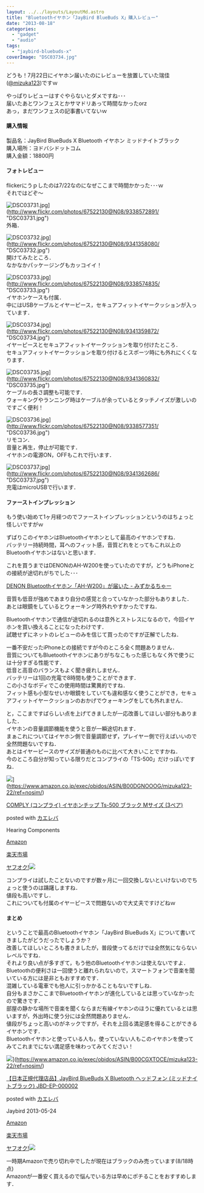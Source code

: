 ```yaml
---
layout: ../../layouts/LayoutMd.astro
title: "Bluetoothイヤホン「JayBird BlueBuds X」購入レビュー"
date: "2013-08-18"
categories: 
  - "gadget"
  - "audio"
tags: 
  - "jaybird-bluebuds-x"
coverImage: "DSC03734.jpg"
---
```


どうも！7月22日にイヤホン届いたのにレビューを放置していた瑞佳([@mizuka123](https://twitter.com/mizuka123))ですｗ

やっぱりレビューはすぐやらないとダメですね･･･  
届いたあとワンフェスとかサマドリあって時間なかったorz  
あっ，まだワンフェスの記事書いてないｗ

#### 購入情報

製品名：JayBird BlueBuds X Bluetooth イヤホン ミッドナイトブラック  
購入場所：ヨドバシドットコム  
購入金額：18800円

#### フォトレビュー

flickerにうｐしたのは7/22なのになぜここまで時間かかった･･･ｗ  
それではどぞ～

![DSC03731.jpg](/archive/images/9338572891_5363f514d5_b.jpg)](http://www.flickr.com/photos/67522130@N08/9338572891/ "DSC03731.jpg")  
外箱．

![DSC03732.jpg](/archive/images/9341358080_a5368a159f_b.jpg)](http://www.flickr.com/photos/67522130@N08/9341358080/ "DSC03732.jpg")  
開けてみたところ．  
なかなかパッケージングもカッコイイ！

![DSC03733.jpg](/archive/images/9338574835_ffa81ebc24_b.jpg)](http://www.flickr.com/photos/67522130@N08/9338574835/ "DSC03733.jpg")  
イヤホンケースも付属．  
中にはUSBケーブルとイヤーピース，セキュアフィットイヤークッションが入っています．

![DSC03734.jpg](/archive/images/9341359872_f9a47de892_b.jpg)](http://www.flickr.com/photos/67522130@N08/9341359872/ "DSC03734.jpg")  
イヤーピースとセキュアフィットイヤークッションを取り付けたところ．  
セキュアフィットイヤークッションを取り付けるとスポーツ時にも外れにくくなります．

![DSC03735.jpg](/archive/images/9341360832_3690a737a3_b.jpg)](http://www.flickr.com/photos/67522130@N08/9341360832/ "DSC03735.jpg")  
ケーブルの長さ調整も可能です．  
ウォーキングやランニング時はケーブルが余っているとタッチノイズが激しいのですごく便利！

![DSC03736.jpg](/archive/images/9338577351_dbcb96c08e_b.jpg)](http://www.flickr.com/photos/67522130@N08/9338577351/ "DSC03736.jpg")  
リモコン．  
音量と再生，停止が可能です．  
イヤホンの電源ON，OFFもこれで行います．

![DSC03737.jpg](/archive/images/9341362686_31aa7e2800_b.jpg)](http://www.flickr.com/photos/67522130@N08/9341362686/ "DSC03737.jpg")  
充電はmicroUSBで行います．

#### ファーストインプレッション

もう使い始めて1ヶ月経つのでファーストインプレッションというのはちょっと怪しいですがｗ

ずばりこのイヤホンはBluetoothイヤホンとして最高のイヤホンですね．  
バッテリー持続時間，耳へのフィット感，音質どれをとってもこれ以上のBluetoothイヤホンはないと思います．

これを買うまではDENONのAH-W200を使っていたのですが，どうもiPhoneとの接続が途切れがちでした･･･

[DENON Bluetoothイヤホン「AH\-W200」が届いた \- みずかるちゃー](https://mizuka123.net/archive/1065/)
  

音質も低音が強めであまり自分の感覚と合っていなかった部分もありました．  
あとは眼鏡をしているとウォーキング時外れやすかったですね．

Bluetoothイヤホンで通信が途切れるのは意外とストレスになるので，今回イヤホンを買い換えることになったわけです．  
試聴せずにネットのレビューのみを信じて買ったのですが正解でしたね．

一番不安だったiPhoneとの接続ですが今のところ全く問題ありません．  
音質についてもBluetoothイヤホンにありがちなこもった感じもなく外で使うには十分すぎる性能です．  
低音と高音のバランスもよく聞き疲れしません．  
バッテリーは1回の充電で8時間も使うことができます．  
この小さなボディでこの使用時間は驚異的ですね．  
フィット感も小型なせいか眼鏡をしていても違和感なく使うことができ，セキュアフィットイヤークッションのおかげでウォーキングをしても外れません．

と，ここまですばらしい点を上げてきましたが一応改善してほしい部分もありました．  
イヤホンの音量調節機能を使うと音が一瞬途切れます．  
まぁこれについてはイヤホン側で音量調節せず，プレイヤー側で行えばいいので全然問題ないですね．  
あとはイヤーピースのサイズが普通のものに比べて大きいことですかね．  
今のところ自分が知っている限りだとコンプライの「TS-500」だけっぽいですね．

![](/archive/images/41BolD0HHOL._SL160_.jpg)](https://www.amazon.co.jp/exec/obidos/ASIN/B00DGNOOOG/mizuka123-22/ref=nosim/)

[COMPLY (コンプライ) イヤホンチップ Ts-500 ブラック Mサイズ (3ペア)](https://www.amazon.co.jp/exec/obidos/ASIN/B00DGNOOOG/mizuka123-22/ref=nosim/)

posted with [カエレバ](http://kaereba.com)

Hearing Components

[Amazon](http://www.amazon.co.jp/gp/search?keywords=Ts-500&__mk_ja_JP=%83J%83%5E%83J%83i&tag=mizuka123-22 "アマゾン")

[楽天市場](http://hb.afl.rakuten.co.jp/hgc/032b53ee.4b34c5ee.0f4a541e.f440145e/?pc=http%3A%2F%2Fsearch.rakuten.co.jp%2Fsearch%2Fmall%2FTs-500%2F-%2Ff.1-p.1-s.1-sf.0-st.A-v.2%3Fx%3D0%26scid%3Daf_ich_link_urltxt%26m%3Dhttp%3A%2F%2Fm.rakuten.co.jp%2F "楽天市場")

[ヤフオク!![](//ad.jp.ap.valuecommerce.com/servlet/gifbanner?sid=3066752&pid=881990645)](//ck.jp.ap.valuecommerce.com/servlet/referral?sid=3066752&pid=881990645&vc_url=http%3A%2F%2Fauctions.search.yahoo.co.jp%2Fsearch%3Fvo%3D%26ve%3D%26auccat%3D0%26aucminprice%3D%26aucmaxprice%3D%26aucmin_bidorbuy_price%3D%26aucmax_bidorbuy_price%3D%26loc_cd%3D0%26abatch%3D0%26istatus%3D0%26filtered%3D1%26ei%3DUTF-8%26tab_ex%3Dcommerce%26va%3DTs-500 "ヤフオク!")

コンプライは試したことないのですが数ヶ月に一回交換しないといけないのでちょっと使うのは躊躇しますね．  
値段も高いですし．  
これについても付属のイヤーピースで問題ないので大丈夫ですけどねｗ

#### まとめ

ということで最高のBluetoothイヤホン「JayBird BlueBuds X」について書いてきましたがどうだったでしょうか？  
改善してほしいところも書きましたが，普段使ってるだけでは全然気にならないレベルですね．  
それより良い点が多すぎて，もう他のBluetoothイヤホンは使えないですよ．  
Bluetoothの便利さは一回使うと離れられないので，スマートフォンで音楽を聞いている方には是非ともおすすめです．  
混雑している電車でも他人に引っかかることもないですしね．  
自分もまさかここまでBluetoothイヤホンが進化しているとは思っていなかったので驚きです．  
部屋の静かな場所で音楽を聞くならまだ有線イヤホンのほうに優れているとは思いますが，外出時に使う分には全然問題ありません．  
値段がちょっと高いのがネックですが，それを上回る満足感を得ることができるイヤホンです．  
Bluetoothイヤホンと使っている人も，使っていない人もこのイヤホンを使ってみてこれまでにない満足感を味わってみてください！

![](/archive/images/31MsBN7js6L._SL160_.jpg)](https://www.amazon.co.jp/exec/obidos/ASIN/B00CGXTOCE/mizuka123-22/ref=nosim/)

[【日本正規代理店品】JayBird BlueBuds X Bluetooth ヘッドフォン (ミッドナイトブラック) JBD-EP-000002](https://www.amazon.co.jp/exec/obidos/ASIN/B00CGXTOCE/mizuka123-22/ref=nosim/)

posted with [カエレバ](http://kaereba.com)

Jaybird 2013-05-24

[Amazon](http://www.amazon.co.jp/gp/search?keywords=JayBird%20BlueBuds%20X%20Bluetooth&__mk_ja_JP=%83J%83%5E%83J%83i&tag=mizuka123-22 "アマゾン")

[楽天市場](http://hb.afl.rakuten.co.jp/hgc/032b53ee.4b34c5ee.0f4a541e.f440145e/?pc=http%3A%2F%2Fsearch.rakuten.co.jp%2Fsearch%2Fmall%2FJayBird%2520BlueBuds%2520X%2520Bluetooth%2F-%2Ff.1-p.1-s.1-sf.0-st.A-v.2%3Fx%3D0%26scid%3Daf_ich_link_urltxt%26m%3Dhttp%3A%2F%2Fm.rakuten.co.jp%2F "楽天市場")

[ヤフオク!![](//ad.jp.ap.valuecommerce.com/servlet/gifbanner?sid=3066752&pid=881990645)](//ck.jp.ap.valuecommerce.com/servlet/referral?sid=3066752&pid=881990645&vc_url=http%3A%2F%2Fauctions.search.yahoo.co.jp%2Fsearch%3Fvo%3D%26ve%3D%26auccat%3D0%26aucminprice%3D%26aucmaxprice%3D%26aucmin_bidorbuy_price%3D%26aucmax_bidorbuy_price%3D%26loc_cd%3D0%26abatch%3D0%26istatus%3D0%26filtered%3D1%26ei%3DUTF-8%26tab_ex%3Dcommerce%26va%3DJayBird%2520BlueBuds%2520X%2520Bluetooth "ヤフオク!")

一時期Amazonで売り切れ中でしたが現在はブラックのみ売っています(8/18時点)  
Amazonが一番安く買えるので悩んでいる方は早めにポチることをおすすめします．
